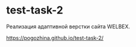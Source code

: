 # test-task-2
Реализация адаптивной верстки сайта WELBEX.

https://pogozhina.github.io/test-task-2/

